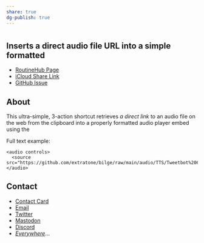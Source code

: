 ```yaml
---
share: true
dg-publish: true
---
```

# <audio> Element Embed

## Inserts a direct audio file URL into a simple formatted <audio> embed and copies the result to clipboard.

* [RoutineHub Page](https://routinehub.co/shortcut/9948/)
* [iCloud Share Link](https://www.icloud.com/shortcuts/93176103acfd423aa9520b0a8b3fa9c4)
* [GitHub Issue](https://github.com/extratone/i/issues/92)

## About
This ultra-simple, 3-action shortcut retrieves *a direct link* to an audio file on the web from the clipboard into a properly formatted audio player embed using the <audio> element and copies the result back to the clipboard.

Full text example:

```
<audio controls>
  <source src="https://github.com/extratone/bilge/raw/main/audio/TTS/Tweetbot%206%20for%20iOS%20Review%20TTS.mp3">
</audio>
```

## Contact
* [Contact Card](https://bit.ly/whoisdavidblue)
* [Email](mailto:davidblue@extratone.com) 
* [Twitter](https://twitter.com/NeoYokel)
* [Mastodon](https://mastodon.social/@DavidBlue)
* [Discord](https://discord.gg/0b9KQUKP858b0iZF)
* [*Everywhere*](https://www.notion.so/rotund/9fdc8e9610b34b8f991ebc148b760055?v=c170b58650c04fbdb7adc551a73d16a7)...